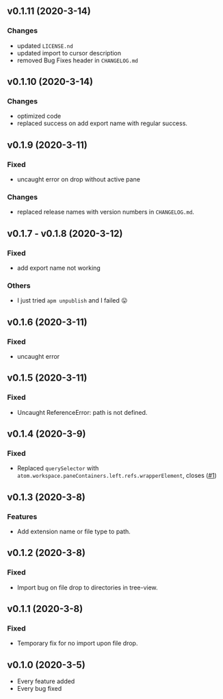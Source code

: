 
## v0.1.11 (2020-3-14)

### Changes
* updated `LICENSE.nd`
* updated import to cursor description
* removed Bug Fixes header in `CHANGELOG.md`

## v0.1.10 (2020-3-14)

### Changes
* optimized code
* replaced success on add export name with regular success.

## v0.1.9 (2020-3-11)

### Fixed
* uncaught error on drop without active pane

### Changes
* replaced release names with version numbers in `CHANGELOG.md`.

## v0.1.7 - v0.1.8 (2020-3-12)

### Fixed
* add export name not working

### Others
* I just tried `apm unpublish` and I failed 😛

## v0.1.6 (2020-3-11)

### Fixed
* uncaught error

## v0.1.5 (2020-3-11)

### Fixed
* Uncaught ReferenceError: path is not defined.

## v0.1.4 (2020-3-9)

### Fixed
* Replaced `querySelector` with `atom.workspace.paneContainers.left.refs.wrapperElement`, closes ([#1](https://github.com/ElecTreeFrying/javascript-drag-import/issues/1))

## v0.1.3 (2020-3-8)

### Features
* Add extension name or file type to path.

## v0.1.2 (2020-3-8)

### Fixed
* Import bug on file drop to directories in tree-view.

## v0.1.1 (2020-3-8)

### Fixed
* Temporary fix for no import upon file drop.

## v0.1.0 (2020-3-5)
* Every feature added
* Every bug fixed
